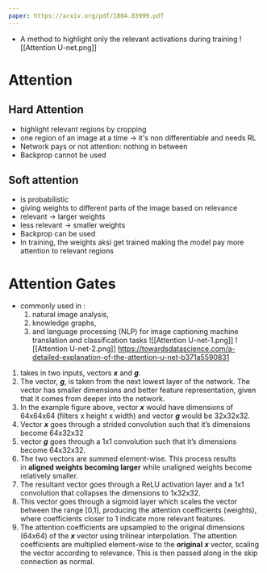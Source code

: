 ```yaml
---
paper: https://arxiv.org/pdf/1804.03999.pdf
---
```


- A method to highlight only the relevant activations during training 
![[Attention U-net.png]]
# Attention
## Hard Attention
- highlight relevant regions by cropping
- one region of an image at a time -> it's non differentiable and needs RL
- Network pays or not attention: nothing in between
- Backprop cannot be used
## Soft attention
- is probabilistic
- giving weights to different parts of the image based on relevance
- relevant -> larger weights 
- less relevant -> smaller weights
- Backprop can be used 
- In training, the weights aksi get trained making the model pay more attention to relevant regions
# Attention Gates
- commonly used in : 
	1. natural image analysis,
	2. knowledge graphs, 
	3. and language processing (NLP) for image captioning  machine translation and classification tasks
![[Attention U-net-1.png]]
![[Attention U-net-2.png]]
https://towardsdatascience.com/a-detailed-explanation-of-the-attention-u-net-b371a5590831
1. takes in two inputs, vectors **_x_** and **_g_**.
2. The vector, **_g_**, is taken from the next lowest layer of the network. The vector has smaller dimensions and better feature representation, given that it comes from deeper into the network.
3.  In the example figure above, vector **_x_** would have dimensions of 64x64x64 (filters x height x width) and vector **_g_** would be 32x32x32.
4.  Vector **_x_** goes through a strided convolution such that it’s dimensions become 64x32x32 
5. vector **_g_** goes through a 1x1 convolution such that it’s dimensions become 64x32x32.
6. The two vectors are summed element-wise. This process results in **aligned weights becoming larger** while unaligned weights become relatively smaller.
7.  The resultant vector goes through a ReLU activation layer and a 1x1 convolution that collapses the dimensions to 1x32x32.
8. This vector goes through a sigmoid layer which scales the vector between the range [0,1], producing the attention coefficients (weights), where coefficients closer to 1 indicate more relevant features.
9.  The attention coefficients are upsampled to the original dimensions (64x64) of the **_x_** vector using trilinear interpolation. The attention coefficients are multiplied element-wise to the **original** **_x_** vector, scaling the vector according to relevance. This is then passed along in the skip connection as normal.